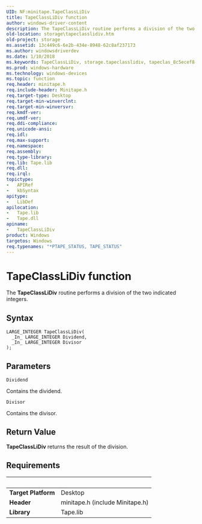 ```yaml
---
UID: NF:minitape.TapeClassLiDiv
title: TapeClassLiDiv function
author: windows-driver-content
description: The TapeClassLiDiv routine performs a division of the two indicated integers.
old-location: storage\tapeclasslidiv.htm
old-project: storage
ms.assetid: 13c449c6-6e2b-434e-8948-62c8af237173
ms.author: windowsdriverdev
ms.date: 1/10/2018
ms.keywords: TapeClassLiDiv, storage.tapeclasslidiv, tapeclas_8c5ecef8-fdd0-4889-8e3f-1bd80fe5b5c6.xml, minitape/TapeClassLiDiv, TapeClassLiDiv routine [Storage Devices]
ms.prod: windows-hardware
ms.technology: windows-devices
ms.topic: function
req.header: minitape.h
req.include-header: Minitape.h
req.target-type: Desktop
req.target-min-winverclnt: 
req.target-min-winversvr: 
req.kmdf-ver: 
req.umdf-ver: 
req.ddi-compliance: 
req.unicode-ansi: 
req.idl: 
req.max-support: 
req.namespace: 
req.assembly: 
req.type-library: 
req.lib: Tape.lib
req.dll: 
req.irql: 
topictype:
-	APIRef
-	kbSyntax
apitype:
-	LibDef
apilocation:
-	Tape.lib
-	Tape.dll
apiname:
-	TapeClassLiDiv
product: Windows
targetos: Windows
req.typenames: "*PTAPE_STATUS, TAPE_STATUS"
---
```



# TapeClassLiDiv function
The <b>TapeClassLiDiv</b> routine performs a division of the two indicated integers.

## Syntax

````
LARGE_INTEGER TapeClassLiDiv(
  _In_ LARGE_INTEGER Dividend,
  _In_ LARGE_INTEGER Divisor
);
````

## Parameters

`Dividend`

Contains the dividend.

`Divisor`

Contains the divisor.


## Return Value

<b>TapeClassLiDiv</b> returns the result of the division.


## Requirements
| &nbsp; | &nbsp; |
| ---- |:---- |
| **Target Platform** | Desktop |
| **Header** | minitape.h (include Minitape.h) |
| **Library** | Tape.lib |
